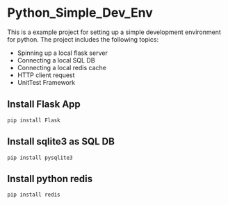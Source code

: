 # Python_Simple_Dev_Env
This is a example project for setting up a simple development environment for python. 
The project includes the following topics:
- Spinning up a local flask server
- Connecting a local SQL DB
- Connecting a local redis cache
- HTTP client request 
- UnitTest Framework

## Install Flask App
```
pip install Flask
```

## Install sqlite3 as SQL DB
```
pip install pysqlite3
```

## Install python redis
```
pip install redis
```
